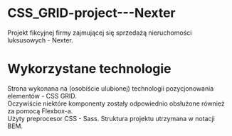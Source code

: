 # CSS_GRID-project---Nexter
Projekt fikcyjnej firmy zajmującej się sprzedażą nieruchomości luksusowych - Nexter. 

# Wykorzystane technologie
Strona wykonana na (osobiście ulubionej) technologii pozycjonowania elementów - CSS GRID.   
Oczywiście niektóre komponenty zostały odpowiednio obsłużone również za pomocą Flexbox-a.\
Użyty preprocesor CSS - Sass. Struktura projektu utrzymana w notacji BEM.
